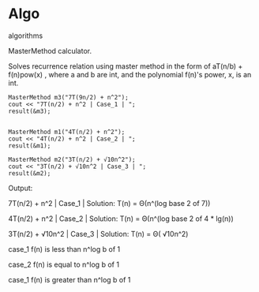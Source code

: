 # Algo
algorithms

MasterMethod calculator.

Solves recurrence relation using master method in the form of aT(n/b) + f(n)pow(x) , where a and b are int, and the polynomial f(n)'s power, x, is an int. 


    MasterMethod m3("7T(9n/2) + n^2");
    cout << "7T(n/2) + n^2 | Case_1 | ";
    result(&m3);

  
    MasterMethod m1("4T(n/2) + n^2");
    cout << "4T(n/2) + n^2 | Case_2 | ";
    result(&m1);

    MasterMethod m2("3T(n/2) + √10n^2");
    cout << "3T(n/2) + √10n^2 | Case_3 | ";
    result(&m2);

Output:

7T(n/2) + n^2 | Case_1 | Solution: T(n) =  Θ(n^(log base 2 of 7))

4T(n/2) + n^2 | Case_2 | Solution: T(n) =  Θ(n^(log base 2 of 4 * lg(n))

3T(n/2) + √10n^2 | Case_3 | Solution: T(n) =  Θ( √10n^2)

case_1 f(n) is less than n^log b of 1

case_2 f(n) is equal to n^log b of 1

case_1 f(n) is greater than n^log b of 1


